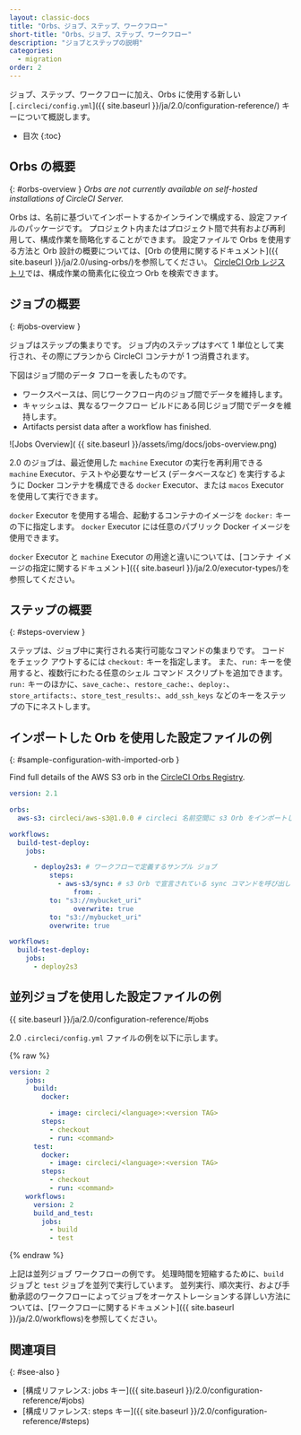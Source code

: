 ```yaml
---
layout: classic-docs
title: "Orbs、ジョブ、ステップ、ワークフロー"
short-title: "Orbs、ジョブ、ステップ、ワークフロー"
description: "ジョブとステップの説明"
categories:
  - migration
order: 2
---
```


ジョブ、ステップ、ワークフローに加え、Orbs に使用する新しい [`.circleci/config.yml`]({{ site.baseurl }}/ja/2.0/configuration-reference/) キーについて概説します。

* 目次
{:toc}

## Orbs の概要
{: #orbs-overview }
_Orbs are not currently available on self-hosted installations of CircleCI Server._

Orbs は、名前に基づいてインポートするかインラインで構成する、設定ファイルのパッケージです。 プロジェクト内またはプロジェクト間で共有および再利用して、構成作業を簡略化することができます。 設定ファイルで Orbs を使用する方法と Orb 設計の概要については、[Orb の使用に関するドキュメント]({{ site.baseurl }}/ja/2.0/using-orbs/)を参照してください。 [CircleCI Orb レジストリ](https://circleci.com/developer/ja/orbs)では、構成作業の簡素化に役立つ Orb を検索できます。

## ジョブの概要
{: #jobs-overview }

ジョブはステップの集まりです。 ジョブ内のステップはすべて 1 単位として実行され、その際にプランから CircleCI コンテナが 1 つ消費されます。

下図はジョブ間のデータ フローを表したものです。
* ワークスペースは、同じワークフロー内のジョブ間でデータを維持します。
* キャッシュは、異なるワークフロー ビルドにある同じジョブ間でデータを維持します。
* Artifacts persist data after a workflow has finished.

![Jobs Overview]( {{ site.baseurl }}/assets/img/docs/jobs-overview.png)

2.0 のジョブは、最近使用した `machine` Executor の実行を再利用できる `machine` Executor、テストや必要なサービス (データベースなど) を実行するように Docker コンテナを構成できる `docker` Executor、または `macos` Executor を使用して実行できます。

`docker` Executor を使用する場合、起動するコンテナのイメージを `docker:` キーの下に指定します。 `docker` Executor には任意のパブリック Docker イメージを使用できます。

`docker` Executor と `machine` Executor の用途と違いについては、[コンテナ イメージの指定に関するドキュメント]({{ site.baseurl }}/ja/2.0/executor-types/)を参照してください。

## ステップの概要
{: #steps-overview }

ステップは、ジョブ中に実行される実行可能なコマンドの集まりです。 コードをチェック アウトするには `checkout:` キーを指定します。 また、`run:` キーを使用すると、複数行にわたる任意のシェル コマンド スクリプトを追加できます。  `run:` キーのほかに、`save_cache:`、`restore_cache:`、`deploy:`、`store_artifacts:`、`store_test_results:`、`add_ssh_keys` などのキーをステップの下にネストします。

## インポートした Orb を使用した設定ファイルの例
{: #sample-configuration-with-imported-orb }

Find full details of the AWS S3 orb in the [CircleCI Orbs Registry](https://circleci.com/developer/orbs/orb/circleci/aws-s3#commands-sync).

```yaml
version: 2.1

orbs:
  aws-s3: circleci/aws-s3@1.0.0 # circleci 名前空間に s3 Orb をインポートします

workflows:
  build-test-deploy:
    jobs:

      - deploy2s3: # ワークフローで定義するサンプル ジョブ
          steps:
            - aws-s3/sync: # s3 Orb で宣言されている sync コマンドを呼び出します
                from: .
          to: "s3://mybucket_uri"
                overwrite: true
          to: "s3://mybucket_uri"
          overwrite: true

workflows:
  build-test-deploy:
    jobs:
      - deploy2s3
```

## 並列ジョブを使用した設定ファイルの例
{{ site.baseurl }}/ja/2.0/configuration-reference/#jobs

2.0 `.circleci/config.yml` ファイルの例を以下に示します。

{% raw %}
```yaml
version: 2
    jobs:
      build:
        docker:

          - image: circleci/<language>:<version TAG>
        steps:
          - checkout
          - run: <command>
      test:
        docker:
          - image: circleci/<language>:<version TAG>
        steps:
          - checkout
          - run: <command>
    workflows:
      version: 2
      build_and_test:
        jobs:
          - build
          - test
```
{% endraw %}

上記は並列ジョブ ワークフローの例です。 処理時間を短縮するために、`build` ジョブと `test` ジョブを並列で実行しています。 並列実行、順次実行、および手動承認のワークフローによってジョブをオーケストレーションする詳しい方法については、[ワークフローに関するドキュメント]({{ site.baseurl }}/ja/2.0/workflows)を参照してください。


## 関連項目
{: #see-also }

- [構成リファレンス: jobs キー]({{ site.baseurl }}/2.0/configuration-reference/#jobs)
- [構成リファレンス: steps キー]({{ site.baseurl }}/2.0/configuration-reference/#steps)
